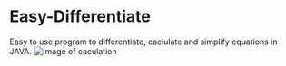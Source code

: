 # Easy-Differentiate
 Easy to use program to differentiate, caclulate and simplify equations in JAVA. 
![Image of caculation](https://i.gyazo.com/d16d321f344d4f942c1961a52498ff0f.png)
